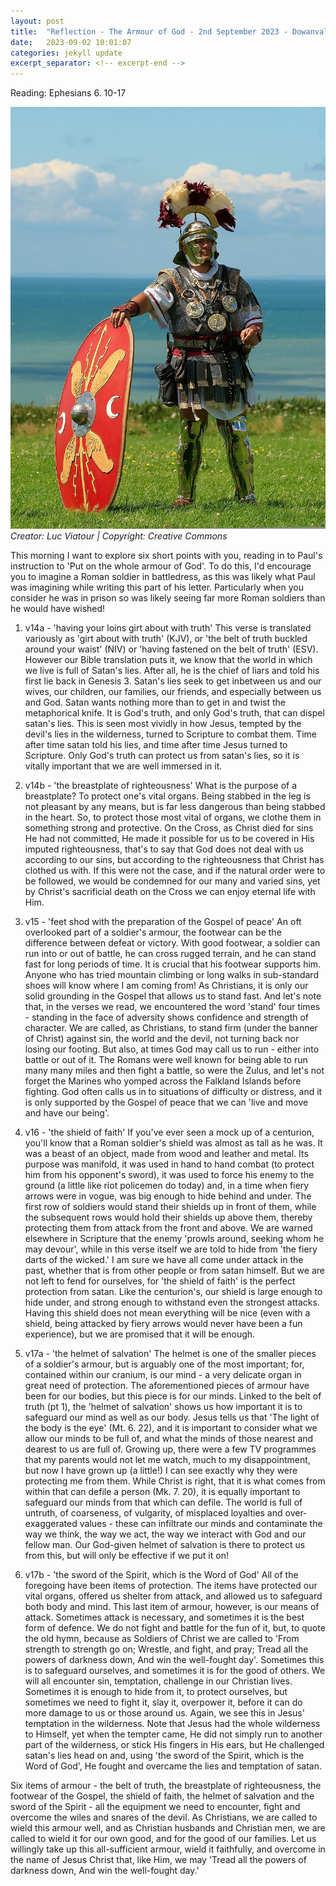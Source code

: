 ```yaml
---
layout: post
title:  "Reflection - The Armour of God - 2nd September 2023 - Dowanvale Free Church of Scotland"
date:   2023-09-02 10:01:07
categories: jekyll update
excerpt_separator: <!-- excerpt-end -->
---
```


Reading: Ephesians 6. 10-17

![Impossible](/media/centurion.jpg)
<br>*Creator: Luc Viatour | Copyright: Creative Commons*

<!-- excerpt-start -->
This morning I want to explore six short points with you, reading in to Paul's instruction to 'Put on the whole armour of God'.<!-- excerpt-end --> To do this, I'd encourage you to imagine a Roman soldier in battledress, as this was likely what Paul was imagining while writing this part of his letter. Particularly when you consider he was in prison so was likely seeing far more Roman soldiers than he would have wished!

1) v14a - 'having your loins girt about with truth'
This verse is translated variously as 'girt about with truth' (KJV), or 'the belt of truth buckled around your waist' (NIV) or 'having fastened on the belt of truth' (ESV). However our Bible translation puts it, we know that the world in which we live is full of Satan's lies. After all, he is the chief of liars and told his first lie back in Genesis 3. Satan's lies seek to get inbetween us and our wives, our children, our families, our friends, and especially between us and God. Satan wants nothing more than to get in and twist the metaphorical knife. It is God's truth, and only God's truth, that can dispel satan's lies. This is seen most vividly in how Jesus, tempted by the devil's lies in the wilderness, turned to Scripture to combat them. Time after time satan told his lies, and time after time Jesus turned to Scripture. Only God's truth can protect us from satan's lies, so it is vitally important that we are well immersed in it.

2) v14b - 'the breastplate of righteousness'
What is the purpose of a breastplate? To protect one's vital organs. Being stabbed in the leg is not pleasant by any means, but is far less dangerous than being stabbed in the heart. So, to protect those most vital of organs, we clothe them in something strong and protective. On the Cross, as Christ died for sins He had not committed, He made it possible for us to be covered in His imputed righteousness, that's to say that God does not deal with us according to our sins, but according to the righteousness that Christ has clothed us with. If this were not the case, and if the natural order were to be followed, we would be condemned for our many and varied sins, yet by Christ's sacrificial death on the Cross we can enjoy eternal life with Him.

3) v15 - 'feet shod with the preparation of the Gospel of peace'
An oft overlooked part of a soldier's armour, the footwear can be the difference between defeat or victory. With good footwear, a soldier can run into or out of battle, he can cross rugged terrain, and he can stand fast for long periods of time. It is crucial that his footwear supports him. Anyone who has tried mountain climbing or long walks in sub-standard shoes will know where I am coming from! As Christians, it is only our solid grounding in the Gospel that allows us to stand fast. And let's note that, in the verses we read, we encountered the word 'stand' four times - standing in the face of adversity shows confidence and strength of character. We are called, as Christians, to stand firm (under the banner of Christ) against sin, the world and the devil, not turning back nor losing our footing. But also, at times God may call us to run - either into battle or out of it. The Romans were well known for being able to run many many miles and then fight a battle, so were the Zulus, and let's not forget the Marines who yomped across the Falkland Islands before fighting. God often calls us in to situations of difficulty or distress, and it is only supported by the Gospel of peace that we can 'live and move and have our being'.

4) v16 - 'the shield of faith'
If you've ever seen a mock up of a centurion, you'll know that a Roman soldier's shield was almost as tall as he was. It was a beast of an object, made from wood and leather and metal. Its purpose was manifold, it was used in hand to hand combat (to protect him from his opponent's sword), it was used to force his enemy to the ground (a little like riot policemen do today) and, in a time when fiery arrows were in vogue, was big enough to hide behind and under. The first row of soldiers would stand their shields up in front of them, while the subsequent rows would hold their shields up above them, thereby protecting them from attack from the front and above. We are warned elsewhere in Scripture that the enemy 'prowls around, seeking whom he may devour', while in this verse itself we are told to hide from 'the fiery darts of the wicked.' I am sure we have all come under attack in the past, whether that is from other people or from satan himself. But we are not left to fend for ourselves, for 'the shield of faith' is the perfect protection from satan. Like the centurion's, our shield is large enough to hide under, and strong enough to withstand even the strongest attacks. Having this shield does not mean everything will be nice (even with a shield, being attacked by fiery arrows would never have been a fun experience), but we are promised that it will be enough.

5) v17a - 'the helmet of salvation'
The helmet is one of the smaller pieces of a soldier's armour, but is arguably one of the most important; for, contained within our cranium, is our mind - a very delicate organ in great need of protection. The aforementioned pieces of armour have been for our bodies, but this piece is for our minds. Linked to the belt of truth (pt 1), the 'helmet of salvation' shows us how important it is to safeguard our mind as well as our body. Jesus tells us that 'The light of the body is the eye' (Mt. 6. 22), and it is important to consider what we allow our minds to be full of, and what the minds of those nearest and dearest to us are full of. Growing up, there were a few TV programmes that my parents would not let me watch, much to my disappointment, but now I have grown up (a little!) I can see exactly why they were protecting me from them. While Christ is right, that it is what comes from within that can defile a person (Mk. 7. 20), it is equally important to safeguard our minds from that which can defile. The world is full of untruth, of coarseness, of vulgarity, of misplaced loyalties and over-exaggerated values - these can infiltrate our minds and contaminate the way we think, the way we act, the way we interact with God and our fellow man. Our God-given helmet of salvation is there to protect us from this, but will only be effective if we put it on!

6) v17b - 'the sword of the Spirit, which is the Word of God'
All of the foregoing have been items of protection. The items have protected our vital organs, offered us shelter from attack, and allowed us to safeguard both body and mind. This last item of armour, however, is our means of attack. Sometimes attack is necessary, and sometimes it is the best form of defence. We do not fight and battle for the fun of it, but, to quote the old hymn, because as Soldiers of Christ we are called to 'From strength to strength go on; Wrestle, and fight, and pray; Tread all the powers of darkness down, And win the well-fought day'. Sometimes this is to safeguard ourselves, and sometimes it is for the good of others. We will all encounter sin, temptation, challenge in our Christian lives. Sometimes it is enough to hide from it, to protect ourselves, but sometimes we need to fight it, slay it, overpower it, before it can do more damage to us or those around us. Again, we see this in Jesus' temptation in the wilderness. Note that Jesus had the whole wilderness to Himself, yet when the tempter came, He did not simply run to another part of the wilderness, or stick His fingers in His ears, but He challenged satan's lies head on and, using 'the sword of the Spirit, which is the Word of God', He fought and overcame the lies and temptation of satan.

Six items of armour - the belt of truth, the breastplate of righteousness, the footwear of the Gospel, the shield of faith, the helmet of salvation and the sword of the Spirit - all the equipment we need to encounter, fight and overcome the wiles and snares of the devil. As Christians, we are called to wield this armour well, and as Christian husbands and Christian men, we are called to wield it for our own good, and for the good of our families. Let us willingly take up this all-sufficient armour, wield it faithfully, and overcome in the name of Jesus Christ that, like Him, we may 'Tread all the powers of darkness down, And win the well-fought day.'
